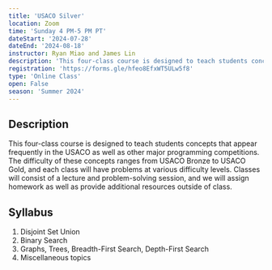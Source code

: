 ```yaml
---
title: 'USACO Silver'
location: Zoom
time: 'Sunday 4 PM-5 PM PT'
dateStart: '2024-07-28'
dateEnd: '2024-08-18'
instructor: Ryan Miao and James Lin
description: 'This four-class course is designed to teach students concepts that appear frequently in the USACO as well as other major programming competitions.'
registration: 'https://forms.gle/hfeo8EfxWT5ULw5f8'
type: 'Online Class'
open: False
season: 'Summer 2024'
---
```


## Description

This four-class course is designed to teach students concepts that appear frequently in the USACO as well as other major programming competitions. The difficulty of these concepts ranges from USACO Bronze to USACO Gold, and each class will have problems at various difficulty levels. Classes will consist of a lecture and problem-solving session, and we will assign homework as well as provide additional resources outside of class.

## Syllabus

1. Disjoint Set Union
2. Binary Search
3. Graphs, Trees, Breadth-First Search, Depth-First Search
4. Miscellaneous topics
